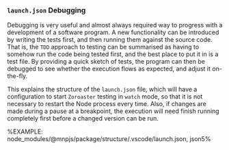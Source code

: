 ###  `launch.json` Debugging

Debugging is very useful and almost always required way to progress with a development of a software program. A new functionality can be introduced by writing the tests first, and then running them against the source code. That is, the `TDD` approach to testing can be summarised as having to somehow run the code being tested first, and the best place to put it in is a test file. By providing a quick sketch of tests, the program can then be debugged to see whether the execution flows as expected, and adjust it on-the-fly.

This explains the structure of the `launch.json` file, which will have a configuration to start `Zoroaster` testing in `watch` mode, so that it is not necessary to restart the Node process every time. Also, if changes are made during a pause at a breakpoint, the execution will need finish running completely first before a changed version can be run.

%EXAMPLE: node_modules/@mnpjs/package/structure/.vscode/launch.json, json5%
<!--
However, when `bestie` implements the support for `RegExp`-based fast build of the modules, the `@babel` dependency will be removed. -->